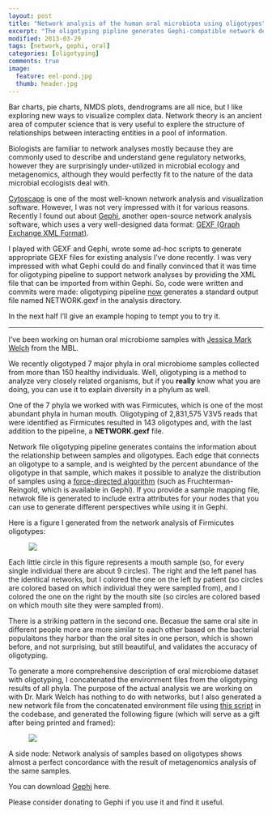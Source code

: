 ```yaml
---
layout: post
title: "Network analysis of the human oral microbiota using oligotypes"
excerpt: "The oligotyping pipline generates Gephi-compatible network descriptions."
modified: 2013-03-29 
tags: [network, gephi, oral]
categories: [oligotyping]
comments: true
image:
  feature: eel-pond.jpg
  thumb: header.jpg
---
```




Bar charts, pie charts, NMDS plots, dendrograms are all nice, but I like exploring new ways to visualize complex data. Network theory is an ancient area of computer science that is very useful to explere the structure of relationships between interacting entities in a pool of information.

Biologists are familiar to network analyses mostly because they are commonly used to describe and understand gene regulatory networks, however they are surprisingly under-utilized in microbial ecology and metagenomics, although they would perfectly fit to the nature of the data microbial ecologists deal with.

[Cytoscape](http://cytoscape.org/) is one of the most well-known network analysis and visualization software. However, I was not very impressed with it for various reasons. Recently I found out about [Gephi](http://gephi.org/), another open-source network analysis software, which uses a very well-designed data format: [GEXF (Graph Exchange XML Format)](http://gexf.net/format/).

I played with GEXF and Gephi, wrote some ad-hoc scripts to generate appropriate GEXF files for existing analysis I’ve done recently. I was very impressed with what Gephi could do and finally convinced that it was time for oligotyping pipeline to support network analyses by providing the XML file that can be imported from within Gephi. So, code were written and commits were made: oligotyping pipeline [now](https://github.com/meren/oligotyping/commit/9ead76024a27a72a53d5138204deea19effc5e8a) generates a standard output file named NETWORK.gexf in the analysis directory.

In the next half I’ll give an example hoping to tempt you to try it.

---

I’ve been working on human oral microbiome samples with [Jessica Mark Welch](http://www.mbl.edu/jbpc/staff/markwelchj/) from the MBL.

We recently oligotyped 7 major phyla in oral microbiome samples collected from more than 150 healthy individuals. Well, oligotyping is a method to analyze very closely related organisms, but if you **really** know what you are doing, you can use it to explain diversity in a phylum as well.

One of the 7 phyla we worked with was Firmicutes, which is one of the most abundant phyla in human mouth. Oligotyping of 2,831,575 V3V5 reads that were identified as Firmicutes resulted in 143 oligotypes and, with the last addition to the pipeline, a **NETWORK.gexf** file.

Network file oligotyping pipeline generates contains the information about the relationship between samples and oligotypes. Each edge that connects an oligotype to a sample, and is weighted by the percent abundance of the oligotype in that sample, which makes it possible to analyze the distribution of samples using a [force-directed algorithm](http://en.wikipedia.org/wiki/Force-directed_graph_drawing) (such as Fruchterman-Reingold, which is available in Gephi). If you provide a sample mapping file, netwrok file is generated to include extra attributes for your nodes that you can use to generate different perspectives while using it in Gephi.

Here is a figure I generated from the network analysis of Firmicutes oligotypes:

<figure>
	<a href="{{ site.url }}/images/oligotyping/firmicutes-oligotypes.png"><img src="{{ site.url }}/images/oligotyping/firmicutes-oligotypes.png"></a>
</figure>

Each little circle in this figure represents a mouth sample (so, for every single individual there are about 9 circles). The right and the left panel has the identical networks, but I colored the one on the left by patient (so circles are colored based on which individual they were sampled from), and I colored the one on the right by the mouth site (so circles are colored based on which mouth site they were sampled from).

There is a striking pattern in the second one. Becasue the same oral site in different people more are more similar to each other based on the bacterial populaitons they harbor than the oral sites in one person, which is shown before, and not surprising, but still beautiful, and validates the accuracy of oligotyping.

To generate a more comprehensive description of oral microbiome dataset with oligotyping, I concatenated the environment files from the oligotyping results of all phyla. The purpose of the actual analysis we are working on with Dr. Mark Welch has nothing to do with networks, but I also generated a new network file from the concatenated environment file using [this script](https://github.com/meren/oligotyping/blob/master/Scripts/generate_gephi_network_file.py) in the codebase, and generated the following figure (which will serve as a gift after being printed and framed):

<figure>
	<a href="{{ site.url }}/images/oligotyping/habitats-in-mouth.png"><img src="{{ site.url }}/images/oligotyping/habitats-in-mouth.png"></a>
</figure>

A side node: Network analysis of samples based on oligotypes shows almost a perfect concordance with the result of metagenomics analysis of the same samples.

You can download [Gephi](http://gephi.org/users/download/) here.

Please consider donating to Gephi if you use it and find it useful.
